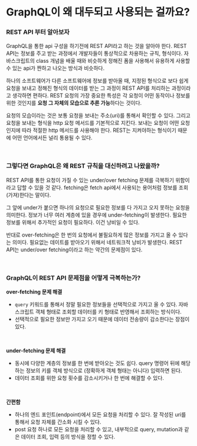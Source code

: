 # GraphQL이 왜 대두되고 사용되는 걸까요?

### REST API 부터 알아보자

GraphQL을 통한 api 구성을 하기전에 REST API라고 하는 것을 알아야 한다. REST API는 정보를 주고 받는 과정에서 개발자들이 통상적으로 차용하는 규칙, 형식이다. 자바스크립트의 class 개념을 배울 때와 비슷하게 정해진 폼을 사용해서 유용하게 사용할 수 있는 api가 짠하고 나오는 방식과 비슷하다. <br />

하나의 소프트웨어가 다른 소프트웨어에 정보를 받아올 때, 지정된 형식으로 보다 쉽게 요청을 보내고 정해진 형식의 데이터를 받는 그 과정이 REST API를 처리하는 과정이라고 생각하면 편하다. REST 요청의 가장 중요한 특성은 각 요청이 어떤 동작이나 정보를 위한 것인지를 **요청 그 자체의 모습으로 추론 가능**하다는 것이다. <br />

요청의 모습이라는 것은 보통 요청을 보내는 주소(uri)를 통해서 확인할 수 있다. 그리고 요청을 보내는 형식을 http 요청 메서드를 기본적으로 지킨다. 보내는 요청이 어떤 요청인지에 따라 적절한 http 메서드를 사용해야 한다. REST는 지켜야하는 형식이기 때문에 어떤 언어에서든 널리 통용될 수 있다.

<br />

### 그렇다면 GraphQL은 왜 REST 규칙을 대신하려고 나왔을까?

REST API를 통한 요청이 가질 수 있는 under/over fetching 문제를 극복하기 위함이라고 답할 수 있을 것 같다. fetching은 fetch api에서 사용되는 용어처럼 정보를 조회(가져)한다는 말이다. <br />

그 앞에 under가 붙으면 하나의 요청으로 필요한 정보를 다 가지고 오지 못하는 요청을 의미한다. 정보가 너무 여러 계층에 있을 경우에 under-fetching이 발생한다. 필요한 정보를 위해서 추가적인 요청이 필요하다. 이건 낭비일 수 있다. <br />

반대로 over-fetching은 한 번의 요청에서 불필요하게 많은 정보를 가지고 올 수 있다는 의미다. 필요없는 데이트를 받아오기 위해서 네트워크적 낭비가 발생한다. REST API는 under/over fetching이라고 하는 약간의 문제점이 있다.

<br />

### GraphQL이 REST API 문제점을 어떻게 극복하는가?

**over-fetching 문제 해결** <br />

- `query` 키워드를 통해서 정말 필요한 정보들을 선택적으로 가지고 올 수 있다. 자바스크립트 객체 형태로 조회할 데이터를 키 형태로 반영해서 조회하는 방식이다.
- 선택적으로 필요한 정보만 가지고 오기 때문에 데이터 전송량이 감소한다는 장점이 있다.

<br />

**under-fetching 문제 해결** <br />

- 동시에 다양한 계층의 정보를 한 번에 받아오는 것도 쉽다. query 명령어 뒤에 해당하는 정보의 키를 객체 방식으로 (정확하게 객체 형태는 아니다) 입력하면 된다.
- 데이터 조회를 위한 요청 횟수를 감소시키거나 한 번에 해결할 수 있다.

<br />

**간편함** <br />

- 하나의 엔드 포인트(endpoint)에서 모든 요청을 처리할 수 있다. 잘 작성된 uri를 통해서 요청 자체를 간소화 시킬 수 있다.
- post 요청 하나로 모든 요청을 처리할 수 있고, 내부적으로 query, mutation과 같은 데이터 조회, 입력 등의 방식을 정할 수 있다.
